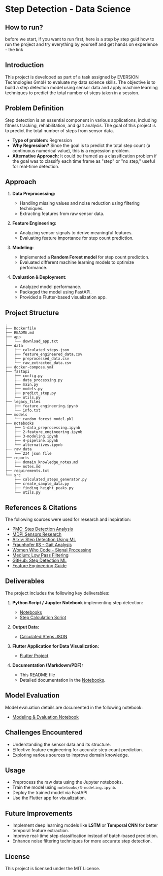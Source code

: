 # Step Detection - Data Science

## How to run?

before we start, if you want to run first, here is a step by step guid how to run the project and try everything by yourself and get hands on experience - the link

## Introduction

This project is developed as part of a task assigned by EVERSION Technologies GmbH to evaluate my data science skills. The objective is to build a step detection model using sensor data and apply machine learning techniques to predict the total number of steps taken in a session.

## Problem Definition

Step detection is an essential component in various applications, including fitness tracking, rehabilitation, and gait analysis. The goal of this project is to predict the total number of steps from sensor data.

- **Type of problem:** Regression
- **Why Regression?** Since the goal is to predict the total step count (a continuous numerical value), this is a regression problem.
- **Alternative Approach:** It could be framed as a classification problem if the goal was to classify each time frame as "step" or "no step," useful for real-time detection.

## Approach

1. **Data Preprocessing:**

   - Handling missing values and noise reduction using filtering techniques.
   - Extracting features from raw sensor data.

2. **Feature Engineering:**

   - Analyzing sensor signals to derive meaningful features.
   - Evaluating feature importance for step count prediction.

3. **Modeling:**

   - Implemented a **Random Forest model** for step count prediction.
   - Evaluated different machine learning models to optimize performance.

4. **Evaluation & Deployment:**
   - Analyzed model performance.
   - Packaged the model using FastAPI.
   - Provided a Flutter-based visualization app.

## Project Structure

```
.
├── Dockerfile
├── README.md
├── app
│   └── download_app.txt
├── data
│   ├── calculated_steps.json
│   ├── feature_engineered_data.csv
│   ├── preprocessed_data.csv
│   └── raw_extracted_data.csv
├── docker-compose.yml
├── fastapi
│   ├── config.py
│   ├── data_processing.py
│   ├── main.py
│   ├── models.py
│   ├── predict_step.py
│   └── utils.py
├── legacy_files
│   ├── feature_engineering.ipynb
│   └── info.txt
├── models
│   └── random_forest_model.pkl
├── notebooks
│   ├── 1-data_preprocessing.ipynb
│   ├── 2-feature_engineering.ipynb
│   ├── 3-modeling.ipynb
│   ├── 4-pipeline.ipynb
│   └── alternatives.ipynb
├── raw_data
│   └── 234 json file
├── reports
│   ├── domain_knowledge_notes.md
│   └── notes.md
├── requirements.txt
└── src
    ├── calculated_steps_generator.py
    ├── create_sample_data.py
    ├── finding_height_peaks.py
    └── utils.py
```

## References & Citations

The following sources were used for research and inspiration:

- [PMC: Step Detection Analysis](https://pmc.ncbi.nlm.nih.gov/articles/PMC10187326/)
- [MDPI Sensors Research](https://www.mdpi.com/1424-8220/23/2/745)
- [Arxiv: Step Detection Using ML](https://arxiv.org/pdf/1801.02336)
- [Fraunhofer IIS - Gait Analysis](https://www.iis.fraunhofer.de/en/ff/sse/health/cic-gait-analysis-lab.html)
- [Women Who Code - Signal Processing](https://www.womenwhocode.com/blog/applications-of-signal-processing-in-machine-learning)
- [Medium: Low Pass Filtering](https://medium.com/analytics-vidhya/how-to-filter-noise-with-a-low-pass-filter-python-885223e5e9b7)
- [GitHub: Step Detection ML](https://github.com/DidierRLopes/step-detection-ML/tree/main)
- [Feature Engineering Guide](https://medium.com/@rahulholla1/advanced-feature-engineering-for-time-series-data-5f00e3a8ad29)

## Deliverables

The project includes the following key deliverables:

1. **Python Script / Jupyter Notebook** implementing step detection:

   - [Notebooks](https://github.com/arifhaidari/step_detection_data_science/tree/main/notebooks)
   - [Step Calculation Script](https://github.com/arifhaidari/step_detection_data_science/blob/main/src/calculated_steps_generator.py)

2. **Output Data:**

   - [Calculated Steps JSON](https://github.com/arifhaidari/step_detection_data_science/blob/main/data/calculated_steps.json)

3. **Flutter Application for Data Visualization:**

   - [Flutter Project](https://github.com/arifhaidari/step_detection_flutter/tree/main)

4. **Documentation (Markdown/PDF):**
   - This README file
   - Detailed documentation in the [Notebooks](https://github.com/arifhaidari/step_detection_data_science/tree/main/notebooks).

## Model Evaluation

Model evaluation details are documented in the following notebook:

- [Modeling & Evaluation Notebook](https://github.com/arifhaidari/step_detection_data_science/blob/main/notebooks/3-modeling.ipynb)

## Challenges Encountered

- Understanding the sensor data and its structure.
- Effective feature engineering for accurate step count prediction.
- Exploring various sources to improve domain knowledge.

## Usage

- Preprocess the raw data using the Jupyter notebooks.
- Train the model using `notebooks/3-modeling.ipynb`.
- Deploy the trained model via FastAPI.
- Use the Flutter app for visualization.

## Future Improvements

- Implement deep learning models like **LSTM** or **Temporal CNN** for better temporal feature extraction.
- Improve real-time step classification instead of batch-based prediction.
- Enhance noise filtering techniques for more accurate step detection.

## License

This project is licensed under the MIT License.

